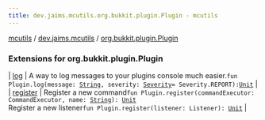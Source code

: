 ```yaml
---
title: dev.jaims.mcutils.org.bukkit.plugin.Plugin - mcutils
---
```


[mcutils](../../index.html) / [dev.jaims.mcutils](../index.html) / [org.bukkit.plugin.Plugin](./index.html)

### Extensions for org.bukkit.plugin.Plugin

| [log](log.html) | A way to log messages to your plugins console much easier.`fun Plugin.log(message: `[`String`](https://kotlinlang.org/api/latest/jvm/stdlib/kotlin/-string/index.html)`, severity: `[`Severity`](https://docs.oracle.com/javase/6/docs/api/javax/print/attribute/standard/Severity.html)` = Severity.REPORT): `[`Unit`](https://kotlinlang.org/api/latest/jvm/stdlib/kotlin/-unit/index.html) |
| [register](register.html) | Register a new command`fun Plugin.register(commandExecutor: CommandExecutor, name: `[`String`](https://kotlinlang.org/api/latest/jvm/stdlib/kotlin/-string/index.html)`): `[`Unit`](https://kotlinlang.org/api/latest/jvm/stdlib/kotlin/-unit/index.html)<br>Register a new listener`fun Plugin.register(listener: Listener): `[`Unit`](https://kotlinlang.org/api/latest/jvm/stdlib/kotlin/-unit/index.html) |

